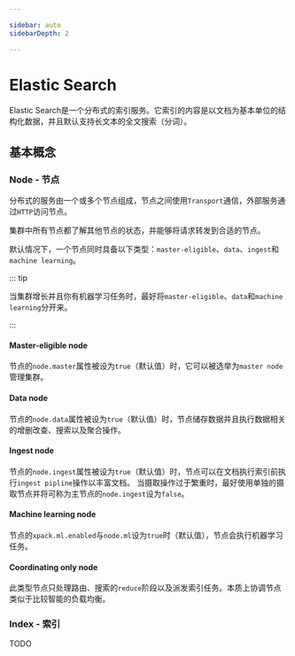 ```yaml
---

sidebar: auto
sidebarDepth: 2

---
```


# Elastic Search

Elastic Search是一个分布式的索引服务。它索引的内容是以文档为基本单位的结构化数据，并且默认支持长文本的全文搜索（分词）。

## 基本概念

### Node - 节点

分布式的服务由一个或多个节点组成，节点之间使用`Transport`通信，外部服务通过`HTTP`访问节点。

集群中所有节点都了解其他节点的状态，并能够将请求转发到合适的节点。

默认情况下，一个节点同时具备以下类型：`master-eligible`、`data`、`ingest`和`machine learning`。

::: tip

当集群增长并且你有机器学习任务时，最好将`master-eligible`、`data`和`machine learning`分开来。

:::

#### Master-eligible node

节点的`node.master`属性被设为`true`（默认值）时，它可以被选举为`master node`管理集群。

#### Data node

节点的`node.data`属性被设为`true`（默认值）时，节点储存数据并且执行数据相关的增删改查、搜索以及聚合操作。

#### Ingest node

节点的`node.ingest`属性被设为`true`（默认值）时，节点可以在文档执行索引前执行`ingest pipline`操作以丰富文档。
当摄取操作过于繁重时，最好使用单独的摄取节点并将可称为主节点的`node.ingest`设为`false`。

#### Machine learning node

节点的`xpack.ml.enabled`与`node.ml`设为`true`时（默认值），节点会执行机器学习任务。

#### Coordinating only node

此类型节点只处理路由、搜索的`reduce`阶段以及派发索引任务。本质上协调节点类似于比较智能的负载均衡。

### Index - 索引

TODO
